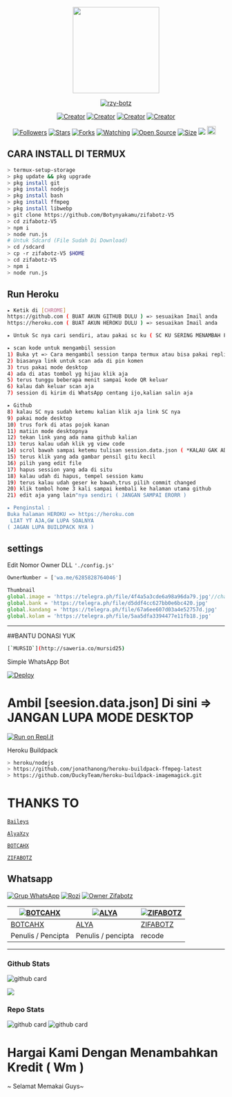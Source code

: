 <p align="center">
<img src="https://telegra.ph/file/73ee4336985ddb411fff4.jpg" width="200" height="200"/>
</p>
<p align="center">
    <a href="https://Botynyakamu.github.io">
        <img
            src="https://readme-typing-svg.herokuapp.com?size=21&width=280&lines=SC+INI+RECODE+NGAB+🗿"
            alt="rzy-botz"
        />
    </a>
</p>
</p>
<p align="center">
<a href="https://Botynyakamu.github.io"><img title="Creator" src="https://img.shields.io/badge/Creator-Rozi-purple.svg?style=for-the-badge&logo=github"></a>
<a href="https://BOTCAHX.github.io"><img title="Creator" src="https://img.shields.io/badge/Creator-BOTCAHX-purple.svg?style=for-the-badge&logo=github"></a>
<a href="https://AlyaaXd.github.io"><img title="Creator" src="https://img.shields.io/badge/Creator-Alya-purple.svg?style=for-the-badge&logo=github"></a>
<a href="https://github.com/siegrin"><img title="Creator" src="https://img.shields.io/badge/membantu-Luc-purple.svg?style=for-the-badge&logo=github"></a>
</p>
<p align="center">
<a href="https://github.com/Botynyakamu/followers"><img title="Followers" src="https://img.shields.io/github/followers/Botynyakamu?color=green&style=flat-square"></a>
<a href="https://github.com/Botynyakamu/Rzy/stargazers/"><img title="Stars" src="https://img.shields.io/github/stars/Botynyakamu/Rzy?color=white&style=flat-square"></a>
<a href="https://github.com/Botynyakamu/Rzy/network/members"><img title="Forks" src="https://img.shields.io/github/forks/Botynyakamu/Rzy?color=yellow&style=flat-square"></a>
<a href="https://github.com/Botynyakamu/Rzy/watchers"><img title="Watching" src="https://img.shields.io/github/watchers/Botynyakamu/Rzy?label=Watchers&color=red&style=flat-square"></a>
<a href="https://github.com/Botynyakamu/Rzy"><img title="Open Source" src="https://badges.frapsoft.com/os/v2/open-source.svg?v=103"></a>
<a href="https://github.com/Botynyakamu/Rzy/"><img title="Size" src="https://img.shields.io/github/repo-size/Botynyakamu/Rzy?style=flat-square&color=darkred"></a>
<a href="https://hits.seeyoufarm.com"><img src="https://hits.seeyoufarm.com/api/count/incr/badge.svg?url=https%3A%2F%2Fgithub.com%2FBotynyakamu%2FHaruka&count_bg=%2379C83D&title_bg=%23555555&icon=probot.svg&icon_color=%2300FF6D&title=hits&edge_flat=false"/></a>
<a href="https://github.com/Botynyakamu/Rzy/graphs/commit-activity"><img height="20" src="https://img.shields.io/badge/Maintained-No-red.svg"></a>&nbsp;&nbsp;
</p>


## CARA INSTALL DI TERMUX
```bash
> termux-setup-storage
> pkg update && pkg upgrade
> pkg install git
> pkg install nodejs
> pkg install bash
> pkg install ffmpeg
> pkg install libwebp
> git clone https://github.com/Botynyakamu/zifabotz-V5
> cd zifabotz-V5
> npm i
> node run.js
# Untuk Sdcard (File Sudah Di Download)
> cd /sdcard
> cp -r zifabotz-V5 $HOME
> cd zifabotz-V5
> npm i
> node run.js
```

## Run Heroku
```bash
▸ Ketik di [CHROME]
https://github.com ( BUAT AKUN GITHUB DULU ) => sesuaikan Imail anda
https://heroku.com ( BUAT AKUN HEROKU DULU ) => sesuaikan Imail anda

▸ Untuk Sc nya cari sendiri, atau pakai sc ku ( SC KU SERING MENAMBAH FITUR )

▸ scan kode untuk mengambil session
1) Buka yt => Cara mengambil session tanpa termux atau bisa pakai replit di bawah
2) biasanya link untuk scan ada di pin komen
3) trus pakai mode desktop
4) ada di atas tombol yg hijau klik aja
5) terus tunggu beberapa menit sampai kode QR keluar
6) kalau dah keluar scan aja
7) session di kirim di WhatsApp centang ijo,kalian salin aja

▸ Github
8) kalau SC nya sudah ketemu kalian klik aja link SC nya
9) pakai mode desktop
10) trus fork di atas pojok kanan
11) matiin mode desktopnya 
12) tekan link yang ada nama github kalian
13) terus kalau udah klik yg view code
14) scrol bawah sampai ketemu tulisan session.data.json ( *KALAU GAK ADA TULISAN ITU BISA CHT OWNER SAYA* )
15) terus klik yang ada gambar pensil gitu kecil
16) pilih yang edit file
17) hapus session yang ada di situ
18) kalau udah di hapus, tempel session kamu
19) terus kalau udah geser ke bawah,trus pilih commit changed
20) klik tombol home 3 kali sampai kembali ke halaman utama github
21) edit aja yang lain"nya sendiri ( JANGAN SAMPAI ERORR )

▸ Penginstal :
Buka halaman HEROKU => https://heroku.com
 LIAT YT AJA,GW LUPA SOALNYA
( JAGAN LUPA BUILDPACK NYA )
```
## settings 
Edit Nomor Owner DLL `'./config.js'`
```ts 
OwnerNumber = ['wa.me/6285828764046']

Thumbnail
global.image = 'https://telegra.ph/file/4f4a5a3cde6a98a96da79.jpg'//change the image
global.bank = 'https://telegra.ph/file/d5ddf4cc627bb0e6bc420.jpg'
global.kandang = 'https://telegra.ph/file/67a6ee607d03a4e52757d.jpg'
global.kolam = 'https://telegra.ph/file/5aa5dfa3394477e11fb18.jpg'
```
---------
##BANTU DONASI YUK
```bash
[`MURSID`](http://saweria.co/mursid25)
```

Simple WhatsApp Bot

[![Deploy](https://www.herokucdn.com/deploy/button.svg)](https://heroku.com/deploy?template=https://github.com/AlyaaXd/Haruno-Botz)



# Ambil [seesion.data.json] Di sini => JANGAN LUPA MODE DESKTOP

[![Run on Repl.it](https://repl.it/badge/github/quiec/whatsAlfa)](https://replit.com/@zeeoneofc/SessionByZeeoneOfc?lite=1&outputonly=1#.replit)



Heroku Buildpack
```bash 
> heroku/nodejs 
> https://github.com/jonathanong/heroku-buildpack-ffmpeg-latest 
> https://github.com/DuckyTeam/heroku-buildpack-imagemagick.git
```


# THANKS TO 
 [`Baileys`](https://github.com/adiwajshing/Baileys)

 [`AlyaXzy`](https://wa.me/6289505165400)

 [`BOTCAHX`](https://wa.me/6282221792667)

 [`ZIFABOTZ`](https://wa.me/6285828764046)

## Whatsapp

[![Grup WhatsApp](https://img.shields.io/badge/WhatsApp%20Group-25D366?style=for-the-badge&logo=whatsapp&logoColor=white)](https://chat.whatsapp.com/I8Q4oJVw8buHhIgMH5iVAv)
[![Rozi](https://img.shields.io/badge/WhatsApp%20Rozi-25D366?style=for-the-badge&logo=whatsapp&logoColor=white)](https://wa.me/6285828764046/)
[![Owner Zifabotz](https://img.shields.io/badge/WhatsApp%20Ownerzifabotz-25D366?style=for-the-badge&logo=whatsapp&logoColor=white)](https://wa.me/6285828764046/)

[![BOTCAHX](https://github.com/BOTCAX.png?size=100)](https://github.com/BOTCAHX) | [![ALYA](https://github.com/AlyaaXd.png?size=100)](https://github.com/AlyaaXd) | [![ZIFABOTZ](https://github.com/Botynyakamu.png?size=100)](https://github.com/botynyakamu)
----|----|----
[BOTCAHX](https://github.com/BOTCAX) | [ALYA](https://github.com/AlyaaXd) | [ZIFABOTZ](https://github.com/Botynyakamu)| [Luc](https://github.com/siegrin)
 Penulis / Pencipta | Penulis / pencipta | recode | membantu

------
 
### Github Stats 

![github card](https://github-readme-stats.vercel.app/api?username=Botynyakamu&show_icons=true&theme=radical)

![](https://github-profile-summary-cards.vercel.app/api/cards/profile-details?username=Botynyakamu&theme=monokai)

### Repo Stats 

![github card](https://github-readme-stats.vercel.app/api/pin/?username=Botynyakamu&repo=zifabotz-V5&theme=dark)
![github card](https://github-readme-stats.vercel.app/api/pin/?username=Botynyakamu&repo=Rzy.botz-M1&theme=dark)

# Hargai Kami Dengan Menambahkan Kredit ( Wm ) 

~ Selamat Memakai Guys~
